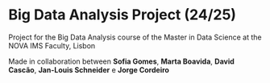 # Big Data Analysis Project (24/25)

Project for the Big Data Analysis course of the Master in Data Science at the NOVA IMS Faculty, Lisbon

Made in collaboration between **Sofia Gomes**, **Marta Boavida**, **David Cascão**, **Jan-Louis Schneider** e **Jorge Cordeiro**
